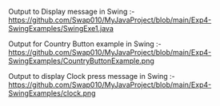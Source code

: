 Output to Display message in Swing :-                
https://github.com/Swap010/MyJavaProject/blob/main/Exp4-SwingExamples/SwingExe1.java

Output for Country Button example in Swing :-                                                                            
https://github.com/Swap010/MyJavaProject/blob/main/Exp4-SwingExamples/CountryButtonExample.png

Output to display Clock press message in Swing :-                     
https://github.com/Swap010/MyJavaProject/blob/main/Exp4-SwingExamples/clock.png
